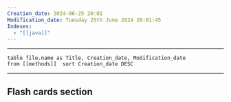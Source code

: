 ```yaml
---
Creation_date: 2024-06-25 20:01
Modification_date: Tuesday 25th June 2024 20:01:45
Indexes:
  - "[[java]]"
---
```


----

```dataview
table file.name as Title, Creation_date, Modification_date
from [[methods]]  sort Creation_date DESC
```


















---
## Flash cards section
